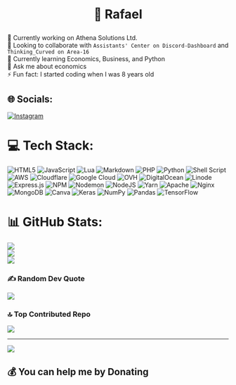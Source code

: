 # <p align="center">💫 Rafael</p>
🔭 Currently working on Athena Solutions Ltd.<br>👯 Looking to collaborate with `Assistants' Center on Discord-Dashboard` and `Thinking_Curved on Area-16`<br>🌱 Currently learning Economics, Business, and Python<br>💬 Ask me about economics<br>⚡ Fun fact: I started coding when I was 8 years old


## 🌐 Socials:
<!-- [![Discord](https://img.shields.io/badge/Discord-%237289DA.svg?logo=discord&logoColor=white)](https://rsluxury.xyz/discord) -->
[![Instagram](https://img.shields.io/badge/Instagram-E4405F.svg?logo=instagram-%237289DA&logoColor=white)]([https://rsluxury.xyz/discord](https://instagram.com/rsoleyyy))

# 💻 Tech Stack:
![HTML5](https://img.shields.io/badge/html5-%23E34F26.svg?style=for-the-badge&logo=html5&logoColor=white) ![JavaScript](https://img.shields.io/badge/javascript-%23323330.svg?style=for-the-badge&logo=javascript&logoColor=%23F7DF1E) ![Lua](https://img.shields.io/badge/lua-%232C2D72.svg?style=for-the-badge&logo=lua&logoColor=white) ![Markdown](https://img.shields.io/badge/markdown-%23000000.svg?style=for-the-badge&logo=markdown&logoColor=white) ![PHP](https://img.shields.io/badge/php-%23777BB4.svg?style=for-the-badge&logo=php&logoColor=white) ![Python](https://img.shields.io/badge/python-3670A0?style=for-the-badge&logo=python&logoColor=ffdd54) ![Shell Script](https://img.shields.io/badge/shell_script-%23121011.svg?style=for-the-badge&logo=gnu-bash&logoColor=white) ![AWS](https://img.shields.io/badge/AWS-%23FF9900.svg?style=for-the-badge&logo=amazon-aws&logoColor=white) ![Cloudflare](https://img.shields.io/badge/Cloudflare-F38020?style=for-the-badge&logo=Cloudflare&logoColor=white) ![Google Cloud](https://img.shields.io/badge/GoogleCloud-%234285F4.svg?style=for-the-badge&logo=google-cloud&logoColor=white) ![OVH](https://img.shields.io/badge/ovh-%23123F6D.svg?style=for-the-badge&logo=ovh&logoColor=#123F6D) ![DigitalOcean](https://img.shields.io/badge/DigitalOcean-%230167ff.svg?style=for-the-badge&logo=digitalOcean&logoColor=white) ![Linode](https://img.shields.io/badge/linode-00A95C?style=for-the-badge&logo=linode&logoColor=white) ![Express.js](https://img.shields.io/badge/express.js-%23404d59.svg?style=for-the-badge&logo=express&logoColor=%2361DAFB) ![NPM](https://img.shields.io/badge/NPM-%23CB3837.svg?style=for-the-badge&logo=npm&logoColor=white) ![Nodemon](https://img.shields.io/badge/NODEMON-%23323330.svg?style=for-the-badge&logo=nodemon&logoColor=%BBDEAD) ![NodeJS](https://img.shields.io/badge/node.js-6DA55F?style=for-the-badge&logo=node.js&logoColor=white) ![Yarn](https://img.shields.io/badge/yarn-%232C8EBB.svg?style=for-the-badge&logo=yarn&logoColor=white) ![Apache](https://img.shields.io/badge/apache-%23D42029.svg?style=for-the-badge&logo=apache&logoColor=white) ![Nginx](https://img.shields.io/badge/nginx-%23009639.svg?style=for-the-badge&logo=nginx&logoColor=white) ![MongoDB](https://img.shields.io/badge/MongoDB-%234ea94b.svg?style=for-the-badge&logo=mongodb&logoColor=white) ![Canva](https://img.shields.io/badge/Canva-%2300C4CC.svg?style=for-the-badge&logo=Canva&logoColor=white) ![Keras](https://img.shields.io/badge/Keras-%23D00000.svg?style=for-the-badge&logo=Keras&logoColor=white) ![NumPy](https://img.shields.io/badge/numpy-%23013243.svg?style=for-the-badge&logo=numpy&logoColor=white) ![Pandas](https://img.shields.io/badge/pandas-%23150458.svg?style=for-the-badge&logo=pandas&logoColor=white) ![TensorFlow](https://img.shields.io/badge/TensorFlow-%23FF6F00.svg?style=for-the-badge&logo=TensorFlow&logoColor=white)

# 📊 GitHub Stats:
![](https://github-readme-stats.vercel.app/api?username=rsley&theme=radical&hide_border=true&include_all_commits=false&count_private=true)<br/>
![](https://github-readme-streak-stats.herokuapp.com/?user=rsley&theme=radical&hide_border=true)<br/>
![](https://github-readme-stats.vercel.app/api/top-langs/?username=rsley&theme=radical&hide_border=true&include_all_commits=false&count_private=true&layout=compact)

### ✍️ Random Dev Quote
![](https://quotes-github-readme.vercel.app/api?type=vertical&theme=radical)

### 🔝 Top Contributed Repo
![](https://github-contributor-stats.vercel.app/api?username=rsley&limit=5&theme=radical&combine_all_yearly_contributions=true&hide_border=true)

---
[![](https://visitcount.itsvg.in/api?id=rsley&icon=2&color=0)](https://visitcount.itsvg.in)

  ## 💰 You can help me by Donating
  <!--[![PayPal](https://img.shields.io/badge/PayPal-00457C?style=for-the-badge&logo=paypal&logoColor=white)](https://paypal.me/rsoley0) -->

  
<!-- Proudly created with GPRM ( https://gprm.itsvg.in ) -->
